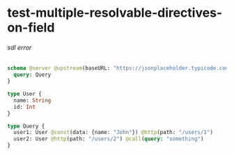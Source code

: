 # test-multiple-resolvable-directives-on-field

###### sdl error

####
```graphql @server
schema @server @upstream(baseURL: "https://jsonplaceholder.typicode.com") {
  query: Query
}

type User {
  name: String
  id: Int
}

type Query {
  user1: User @const(data: {name: "John"}) @http(path: "/users/1")
  user2: User @http(path: "/users/2") @call(query: "something")
}
```
